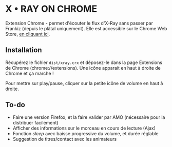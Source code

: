# X • RAY ON CHROME

Extension Chrome - permet d'écouter le flux d'X-Ray sans passer par Frankiz (depuis le plâtal uniquement).
Elle est accessible sur le Chrome Web Store, [en cliquant ici](https://chrome.google.com/webstore/detail/x-ray-chrome-player/gjjnnoiihcebibffajnjlmlcnblaiock?hl=fr).

## Installation

Récupérez le fichier `dist/xray.crx` et déposez-le dans la page Extensions de Chrome (chrome://extensions). 
Une icône apparait en haut à droite de Chrome et ça marche !

Pour mettre sur play/pause, cliquer sur la petite icône de volume en haut à droite.

## To-do

+ Faire une version Firefox, et la faire valider par AMO (nécessaire pour la distribuer facilement)
+ Afficher des informations sur le morceau en cours de lecture (Ajax)
+ Fonction _sleep_ avec baisse progressive du volume, et durée réglable
+ Suggestion de titres/contact avec les animateurs
